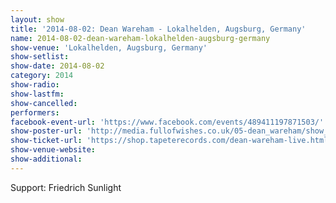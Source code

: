 ```yaml
---
layout: show
title: '2014-08-02: Dean Wareham - Lokalhelden, Augsburg, Germany'
name: 2014-08-02-dean-wareham-lokalhelden-augsburg-germany
show-venue: 'Lokalhelden, Augsburg, Germany'
show-setlist: 
show-date: 2014-08-02
category: 2014
show-radio: 
show-lastfm: 
show-cancelled: 
performers: 
facebook-event-url: 'https://www.facebook.com/events/489411197871503/'
show-poster-url: 'http://media.fullofwishes.co.uk/05-dean_wareham/show_assets/2014-08-02/2014-08-02-dean-wareham-augsburg.jpg'
show-ticket-url: 'https://shop.tapeterecords.com/dean-wareham-live.html'
show-venue-website: 
show-additional: 
---
```

Support: Friedrich Sunlight
